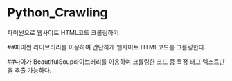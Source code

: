 # Python_Crawling
파이썬으로 웹사이트 HTML코드 크롤링하기


##파이썬 라이브러리를 이용하여 간단하게 웹사이트 HTML코드를 크롤링한다.

##나아가 BeautifulSoup라이브러리를 이용하여 크롤링한 코드 중 특정 태그 텍스트만을 추출 가능하다.
